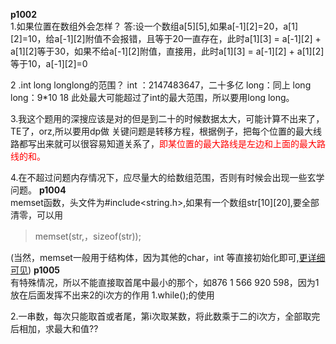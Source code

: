 **p1002**    
1.如果位置在数组外会怎样？
答:设一个数组a[5][5],如果a[-1][2]=20，a[1][2]=10，给a[-1][2]附值不会报错，且等于20一直存在，此时a[1][3] =  a[-1][2] + a[1][2]等于30，如果不给a[-1][2]附值，直接用，此时a[1][3] =  a[-1][2] + a[1][2]等于10，a[-1][2]=0

2 .int long longlong的范围？
int ：2147483647，二十多亿
long：同上
long long：9*10 18
此处最大可能超过了int的最大范围，所以要用long long。

3.我这个题用的深搜应该是对的但是到二十的时候数据太大，可能计算不出来了，TE了，orz,所以要用dp做
 关键问题是转移方程，根据例子，把每个位置的最大线路都写出来就可以很容易知道关系了，<font color="red">即某位置的最大路线是左边和上面的最大路线的和。</font>

4.在不超过问题内存情况下，应尽量大的给数组范围，否则有时候会出现一些玄学问题。
**p1004**    
memset函数，头文件为#include<string.h>,如果有一个数组str[10][20],要全部清零，可以用
> memset(str,，sizeof(str));

(当然，memset一般用于结构体，因为其他的char，int 等直接初始化即可,[更详细可见](http://c.biancheng.net/view/231.html))
**p1005**   
有特殊情况，所以不能直接取首尾中最小的那个，如876 1 566 920 598，因为1放在后面发挥不出来2的i次方的作用
1.while();的使用

2.一串数，每次只能取首或者尾，第i次取某数，将此数乘于二的i次方，全部取完后相加，求最大和值??